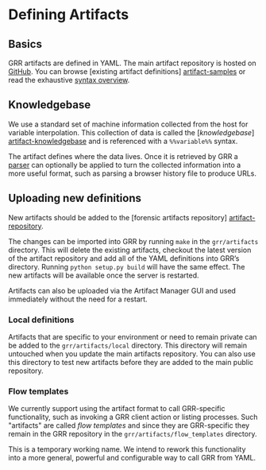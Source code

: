 # Defining Artifacts

## Basics

GRR artifacts are defined in YAML. The main artifact repository is hosted on
[GitHub][artifact-repository]. You can browse [existing artifact definitions]
[artifact-samples] or read the exhaustive [syntax overview][artifact-syntax].

## Knowledgebase

We use a standard set of machine information collected from the host for
variable interpolation. This collection of data is called the [*knowledgebase*]
[artifact-knowledgebase] and is referenced with a `%%variable%%` syntax.

The artifact defines where the data lives. Once it is retrieved by GRR a
[parser][artifact-parsers] can optionally be applied to turn the collected
information into a more useful format, such as parsing a browser history file
to produce URLs.

## Uploading new definitions

New artifacts should be added to the [forensic artifacts repository]
[artifact-repository].

The changes can be imported into GRR by running `make` in the `grr/artifacts`
directory. This will delete the existing artifacts, checkout the latest version
of the artifact repository and add all of the YAML definitions into GRR’s
directory. Running `python setup.py build` will have the same effect. The new
artifacts will be available once the server is restarted.

Artifacts can also be uploaded via the Artifact Manager GUI and used immediately
without the need for a restart.

### Local definitions

Artifacts that are specific to your environment or need to remain private can be
added to the `grr/artifacts/local` directory. This directory will remain
untouched when you update the main artifacts repository. You can also use this
directory to test new artifacts before they are added to the main public
repository.

### Flow templates

We currently support using the artifact format to call GRR-specific
functionality, such as invoking a GRR client action or listing processes. Such
"artifacts" are called *flow templates* and since they are GRR-specific they
remain in the GRR repository in the `grr/artifacts/flow_templates` directory.

This is a temporary working name. We intend to rework this functionality into a
more general, powerful and configurable way to call GRR from YAML.

[artifact-repository]: https://github.com/ForensicArtifacts/artifacts
[artifact-samples]: https://github.com/ForensicArtifacts/artifacts/tree/master/data
[artifact-syntax]: https://github.com/ForensicArtifacts/artifacts/blob/master/docs/Artifacts%20definition%20format%20and%20style%20guide.asciidoc
[artifact-knowledgebase]: https://github.com/google/grr/blob/master/grr/proto/knowledge_base.proto
[artifact-parsers]: https://github.com/google/grr/tree/master/grr/parsers
